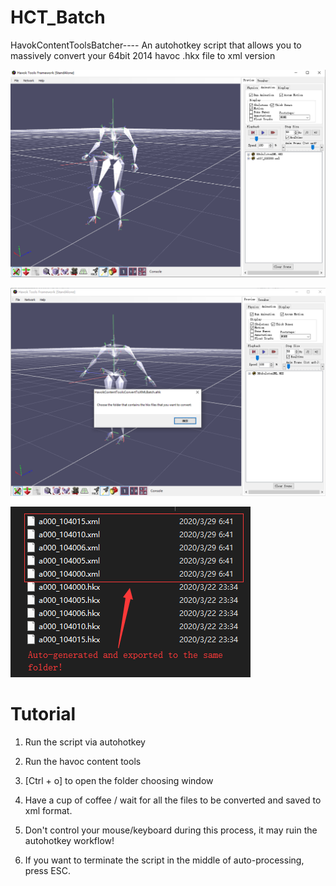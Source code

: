 # HCT_Batch
HavokContentToolsBatcher---- An autohotkey script that allows you to massively convert your 64bit 2014 havoc .hkx file to xml version

![Screenshot](Title.png)

![Screenshot](Title2.png)

![Screenshot](Title3.png)

# Tutorial

1. Run the script via autohotkey

2. Run the havoc content tools

3. [Ctrl + o] to open the folder choosing window

4. Have a cup of coffee / wait for all the files to be converted and saved to xml format.

5. Don't control your mouse/keyboard during this process, it may ruin the autohotkey workflow!

6. If you want to terminate the script in the middle of auto-processing, press ESC.
